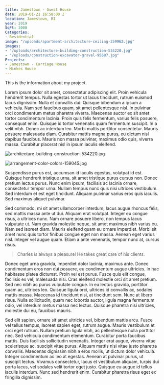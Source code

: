 ```yaml
---
title: Jamestown - Guest House
date: 2019-01-21 16:58:00 Z
location: Jamestown, RI
year: 2019
SqFt: 3000
Categories:
- Residential
image: "/uploads/apartment-architecture-ceiling-259962.jpg"
images:
- "/uploads/architecture-building-construction-534220.jpg"
- "/uploads/construction-excavator-gravel-95687.jpg"
Projects:
- Jamestown - Carriage House
- Minkes House
---
```


This is the information about my project.

Lorem ipsum dolor sit amet, consectetur adipiscing elit. Proin vehicula hendrerit tempus. Nulla egestas tortor ut lacus tincidunt, rutrum euismod lacus dignissim. Nulla et convallis dui. Quisque bibendum a ipsum a vehicula. Nam sed faucibus quam, sit amet pellentesque nisl. In pulvinar orci condimentum metus pharetra viverra. Maecenas auctor ex sit amet tortor condimentum lacinia. Proin quis felis fermentum, varius felis posuere, consequat enim. Quisque id tortor venenatis quam fermentum suscipit. In a velit nibh. Donec ac interdum leo. Morbi mattis porttitor consectetur. Mauris posuere malesuada diam. Curabitur mattis magna purus, eu dictum nisl dapibus faucibus. Mauris non massa pulvinar, maximus odio quis, viverra massa. Curabitur placerat nisl in ipsum iaculis eleifend.

![architecture-building-construction-534220.jpg](/uploads/architecture-building-construction-534220.jpg)

![arrangement-color-colors-159045.jpg](/uploads/arrangement-color-colors-159045.jpg)

Suspendisse purus est, accumsan id iaculis egestas, volutpat id est. Quisque hendrerit tristique urna, sit amet tristique purus cursus non. Donec pretium lectus purus. Nunc enim ipsum, facilisis ac lacinia ornare, consectetur tempor urna. Nullam tempus nunc quis nisi ultrices vestibulum. Sed interdum et est eget tincidunt. Aliquam pulvinar varius eros quis iaculis. Sed maximus aliquet pulvinar.

Sed commodo, mi sit amet ullamcorper interdum, lacus augue rhoncus felis, sed mattis massa ante ut dui. Aliquam erat volutpat. Integer eu congue risus, a ultrices nunc. Nam ornare posuere libero, non tempus lacus vulputate ut. Nam gravida molestie neque, sit amet maximus nibh varius eu. Nam sed laoreet diam. Mauris eleifend quam eu ornare imperdiet. Morbi sit amet nunc quis tortor finibus congue eget non massa. Aenean eget varius nisl. Integer vel augue quam. Etiam a ante venenatis, tempor nunc at, cursus risus.

> Charles is always a pleasure! He takes great care of his clients.

Donec eget urna gravida, imperdiet dolor lacinia, maximus ante. Donec condimentum eros non dui posuere, eu condimentum augue ultricies. In hac habitasse platea dictumst. Proin vel est purus. Fusce quis elit congue, facilisis ex vel, malesuada nisi. Cras eleifend molestie orci sit amet pretium. Sed nec nibh ac purus vulputate congue. In eu lectus gravida, porttitor quam ac, ultrices leo. Quisque ligula orci, ultrices id convallis ac, sodales mattis massa. Maecenas id tincidunt nisi, at tincidunt sem. Nunc at libero risus. Nulla sollicitudin, quam nec lobortis auctor, ligula magna fermentum odio, vel interdum metus massa nec lectus. Quisque pharetra nisi ultricies, molestie dui eu, faucibus mauris.

Sed elit sapien, ornare sit amet ultricies vel, bibendum mattis arcu. Fusce vel tellus tempus, laoreet sapien eget, rutrum augue. Mauris vestibulum et orci eget rutrum. Nullam pretium ligula nibh, ac pellentesque nulla porttitor nec. Sed vehicula condimentum elementum. Curabitur porta faucibus mattis. Duis facilisis sollicitudin venenatis. Integer erat augue, viverra vitae scelerisque ac, suscipit vitae purus. Aliquam mattis nisi vitae justo pharetra convallis. Maecenas dignissim nibh a eros mollis, ut dictum dolor vehicula. Integer condimentum ac leo at egestas. Aenean at pulvinar purus, ut suscipit lectus. Vivamus consectetur, lacus et vestibulum aliquam, turpis dui porta lacus, vel sodales velit tortor eget justo. Quisque eu augue id tellus iaculis interdum. Nunc sed hendrerit enim. Curabitur pharetra risus eget ex fringilla dignissim.
